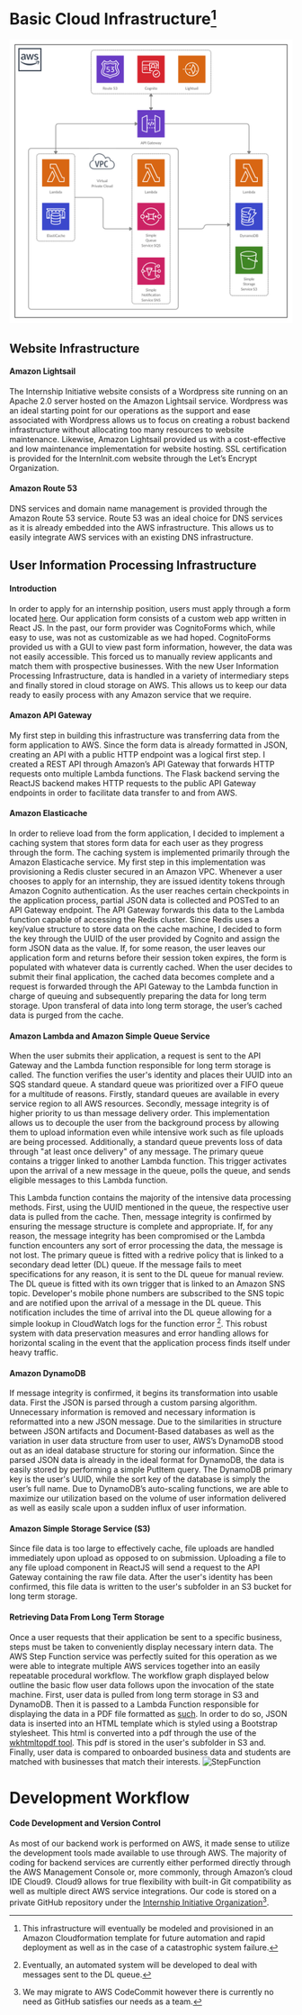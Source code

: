 # Basic Cloud Infrastructure[^1]

![Infrastructure](images/flowchart.png)

[^1]: This infrastructure will eventually be modeled and provisioned in an Amazon Cloudformation template for future automation and rapid deployment as well as in the case of a catastrophic system failure.

## Website Infrastructure
#### Amazon Lightsail
The Internship Initiative website consists of a Wordpress site running on an Apache 2.0 server hosted on the Amazon Lightsail service. Wordpress was an ideal starting point for our operations as the support and ease associated with Wordpress allows us to focus on creating a robust backend infrastructure without allocating too many resources to website maintenance. Likewise, Amazon Lightsail provided us with a cost-effective and low maintenance implementation for website hosting. SSL certification is provided for the InternInit.com website through the Let’s Encrypt Organization.
#### Amazon Route 53
DNS services and domain name management is provided through the Amazon Route 53 service. Route 53 was an ideal choice for DNS services as it is already embedded into the AWS infrastructure. This allows us to easily integrate AWS services with an existing DNS infrastructure.

## User Information Processing Infrastructure
#### Introduction
In order to apply for an internship position, users must apply through a form located [here](https://apply.interninit.com). Our application form consists of a custom web app written in React JS. In the past, our form provider was CognitoForms which, while easy to use, was not as customizable as we had hoped. CognitoForms provided us with a GUI to view past form information, however, the data was not easily accessible. This forced us to manually review applicants and match them with prospective businesses. With the new User Information Processing Infrastructure, data is handled in a variety of intermediary steps and finally stored in cloud storage on AWS. This allows us to keep our data ready to easily process with any Amazon service that we require.

#### Amazon API Gateway
My first step in building this infrastructure was transferring data from the form application to AWS. Since the form data is already formatted in JSON, creating an API with a public HTTP endpoint was a logical first step. I created a REST API through Amazon’s API Gateway that forwards HTTP requests onto multiple Lambda functions. The Flask backend serving the ReactJS backend makes HTTP requests to the public API Gateway endpoints in order to facilitate data transfer to and from AWS.

#### Amazon Elasticache
In order to relieve load from the form application, I decided to implement a caching system that stores form data for each user as they progress through the form. The caching system is implemented primarily through the Amazon Elasticache service. My first step in this implementation was provisioning a Redis cluster secured in an Amazon VPC. Whenever a user chooses to apply for an internship, they are issued identity tokens through Amazon Cognito authentication. As the user reaches certain checkpoints in the application process, partial JSON data is collected and POSTed to an API Gateway endpoint. The API Gateway forwards this data to the Lambda function capable of accessing the Redis cluster. Since Redis uses a key/value structure to store data on the cache machine, I decided to form the key through the UUID of the user provided by Cognito and assign the form JSON data as the value. If, for some reason, the user leaves our application form and returns before their session token expires, the form is populated with whatever data is currently cached. When the user decides to submit their final application, the cached data becomes complete and a request is forwarded through the API Gateway to the Lambda function in charge of queuing and subsequently preparing the data for long term storage. Upon transferal of data into long term storage, the user’s cached data is purged from the cache.

#### Amazon Lambda and Amazon Simple Queue Service
When the user submits their application, a request is sent to the API Gateway and the Lambda function responsible for long term storage is called. The function verifies the user's identity and places their UUID into an SQS standard queue. A standard queue was prioritized over a FIFO queue for a multitude of reasons. Firstly, standard queues are available in every service region to all AWS resources. Secondly, message integrity is of higher priority to us than message delivery order. This implementation allows us to decouple the user from the background process by allowing them to upload information even while intensive work such as file uploads are being processed. Additionally, a standard queue prevents loss of data through "at least once delivery" of any message. The primary queue contains a trigger linked to another Lambda function. This trigger activates upon the arrival of a new message in the queue, polls the queue, and sends eligible messages to this Lambda function.

This Lambda function contains the majority of the intensive data processing methods. First, using the UUID mentioned in the queue, the respective user data is pulled from the cache. Then, message integrity is confirmed by ensuring the message structure is complete and appropriate. If, for any reason, the message integrity has been compromised or the Lambda function encounters any sort of error processing the data, the message is not lost. The primary queue is fitted with a redrive policy that is linked to a secondary dead letter (DL) queue. If the message fails to meet specifications for any reason, it is sent to the DL queue for manual review. The DL queue is fitted with its own trigger that is linked to an Amazon SNS topic. Developer's mobile phone numbers are subscribed to the SNS topic and are notified upon the arrival of a message in the DL queue. This notification includes the time of arrival into the DL queue allowing for a simple lookup in CloudWatch logs for the function error [^2].  This robust system with data preservation measures and error handling allows for horizontal scaling in the event that the application process finds itself under heavy traffic.

[^2]: Eventually, an automated system will be developed to deal with messages sent to the DL queue.

#### Amazon DynamoDB
If message integrity is confirmed, it begins its transformation into usable data. First the JSON is parsed through a custom parsing algorithm. Unnecessary information is removed and necessary information is reformatted into a new JSON message. Due to the similarities in structure between JSON artifacts and Document-Based databases as well as the variation in user data structure from user to user, AWS’s DynamoDB stood out as an ideal database structure for storing our information. Since the parsed JSON data is already in the ideal format for DynamoDB, the data is easily stored by performing a simple PutItem query. The DynamoDB primary key is the user's UUID, while the sort key of the database is simply the user’s full name. Due to DynamoDB’s auto-scaling functions, we are able to maximize our utilization based on the volume of user information delivered as well as easily scale upon a sudden influx of user information.

#### Amazon Simple Storage Service (S3)
Since file data is too large to effectively cache, file uploads are handled immediately upon upload as opposed to on submission. Uploading a file to any file upload component in ReactJS will send a request to the API Gateway containing the raw file data. After the user's identity has been confirmed, this file data is written to the user's subfolder in an S3 bucket for long term storage.

#### Retrieving Data From Long Term Storage
Once a user requests that their application be sent to a specific business, steps must be taken to conveniently display necessary intern data. The AWS Step Function service was perfectly suited for this operation as we were able to integrate multiple AWS services together into an easily repeatable procedural workflow. The workflow graph displayed below outline the basic flow user data follows upon the invocation of the state machine. First, user data is pulled from long term storage in S3 and DynamoDB. Then it is passed to a Lambda Function responsible for displaying the data in a PDF file formatted as [such](images/example.pdf). In order to do so, JSON data is inserted into an HTML template which is styled using a Bootstrap stylesheet. This html is converted into a pdf through the use of the [wkhtmltopdf tool](https://wkhtmltopdf.org/). This pdf is stored in the user's subfolder in S3 and. Finally, user data is compared to onboarded business data and students are matched with businesses that match their interests.
![StepFunction](images/stepfunction_graph.png)

# Development Workflow
#### Code Development and Version Control
As most of our backend work is performed on AWS, it made sense to utilize the development tools made available to use through AWS. The majority of coding for backend services are currently either performed directly through the AWS Management Console or, more commonly, through Amazon’s cloud IDE Cloud9. Cloud9 allows for true flexibility with built-in Git compatibility as well as multiple direct AWS service integrations. Our code is stored on a private GitHub repository under the [Internship Initiative Organization](https://github.com/InternInit)[^3].

[^3]: We may migrate to AWS CodeCommit however there is currently no need as GitHub satisfies our needs as a team.
